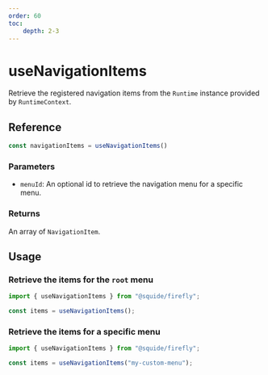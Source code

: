 ```yaml
---
order: 60
toc:
    depth: 2-3
---
```


# useNavigationItems

Retrieve the registered navigation items from the `Runtime` instance provided by `RuntimeContext`.

## Reference

```ts
const navigationItems = useNavigationItems()
```

### Parameters

- `menuId`: An optional id to retrieve the navigation menu for a specific menu.

### Returns

An array of `NavigationItem`.

## Usage

### Retrieve the items for the `root` menu

```ts
import { useNavigationItems } from "@squide/firefly";

const items = useNavigationItems();
```

### Retrieve the items for a specific menu

```ts
import { useNavigationItems } from "@squide/firefly";

const items = useNavigationItems("my-custom-menu");
```
